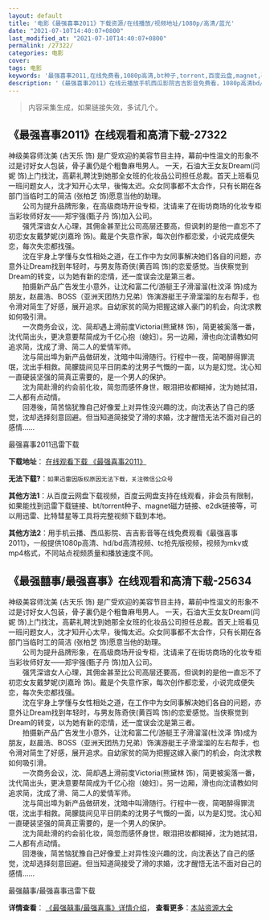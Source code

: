 ```yaml
---
layout: default
title: '电影《最强喜事2011》下载资源/在线播放/视频地址/1080p/高清/蓝光'
date: "2021-07-10T14:40:07+0800"
last_modified_at: "2021-07-10T14:40:07+0800"
permalink: /27322/
categories: 电影
cover:
tags: 电影
keywords: '最强喜事2011,在线免费看,1080p高清,bt种子,torrent,百度云盘,magnet,磁力链,迅雷下载资源'
description: '《最强喜事2011》在线云播放手机西瓜影院吉吉影音免费看，1080p高清bd/hd未删减完整版和tc抢先枪版，mkv/mp4格式，附带bt/torrent种子、magnet/磁力链、百度云盘、网盘资源迅雷下载链接'
---
```


>内容采集生成，如果链接失效，多试几个。


## 《最强喜事2011》在线观看和高清下载-27322

神级美容师沈美 (古天乐 饰) 是广受欢迎的美容节目主持，幕前中性温文的形象不过是讨好女人包装，骨子裏仍是个粗鲁麻甩男人。&nbsp;一天，石油大王女友Dream(闫妮 饰)上门找沈，高薪礼聘沈到她那全女班的化妆品公司担任总裁。首天上班看见一班问题女人，沈才知开心太早，後悔太迟。众女同事都不太合作，只有长期在各部门当临时工的简洁 (张柏芝 饰)愿意当他的助理。<br /> 　　公司为提升品牌形象，在高级商场开设专柜，沈请来了在街坊商场的化妆专柜当彩妆师好友——郑宇强(甄子丹 饰)加入公司。<br />　　强凭深谙女人心理，其佣金甚至比公司高层还要高，但讽刺的是他一直忘不了初恋女友戴梦妮(刘嘉玲 饰)。戴是个失意作家，每次创作都恋爱，小说完成便失恋，每次失恋都找强。<br />　　沈在宇身上学懂与女性相处之道，在工作中为女同事解决她们各自的问题，亦意外让Dream找到年轻时，与男友陈奇侠(黄百鸣 饰)的恋爱感觉。当侠察觉到Dream的转变，以为她有新的恋情，还一度误会沈是第三者。<br />　　拍摄新产品广告发生小意外，让沈和富二代/游艇王子滑溜溜(杜汶泽 饰)成为朋友，赵晨浩、BOSS（亚洲天团热力兄弟）饰演游艇王子滑溜溜的左右帮手，也令滑对简生了好感，展开追求。自幼家贫的简为把握这嫁入豪门的机会，向沈求教如何吸引滑。<br />　　一次商务会议，沈、简却遇上滑前度Victoria(熊黛林 饰)，简更被奚落一番，沈代简出头，更决意要帮简成为千亿心抱（媳妇）。另一边厢，滑也向沈请教如何追求简，沈成了滑、简二人的爱情军师。<br />　　沈与简出埠为新产品做研发，沈暗中叫滑随行。行程中一夜，简喝醉得罪流氓，沈出手相救。简朦胧间见平日阴柔的沈男子气慨的一面，以为是幻觉。沈心知一直硬装坚强的简真正需要的，是一个男人的保护。<br />　　沈为简赴滑的约会前化妆，简忽而感怀身世，眼泪把妆都糊掉，沈为她拭泪，二人都有点动情。<br />　　回港後，简苦恼犹豫自己好像爱上对异性没兴趣的沈，向沈表达了自己的感觉，沈却选择刻意回避。但当知道简接受了滑的求婚，沈才醒悟无法不面对自己的感情……


最强喜事2011迅雷下载

**下载地址**： [在线观看下载 《最强喜事2011》](https://www.993dy.com//vod-detail-id-21053.html) 


**无法下载?**：`如果迅雷因版权原因无法下载，关注微信公众号 `

**其他方法1**：从百度云网盘下载视频，百度云网盘支持在线观看，非会员有限制，如果能找到迅雷下载链接、bt/torrent种子、magnet磁力链接、e2dk链接等，可以用迅雷、比特彗星等工具将完整视频下载到本地。

**其他方法2**：用手机云播、西瓜影院、吉吉影音等在线免费观看《最强喜事2011》，一般提供1080p高清、hd/bd高清视频、tc抢先版视频，视频为mkv或mp4格式，不同站点视频质量和播放速度不同。


## 《最强囍事/最强喜事》在线观看和高清下载-25634

神级美容师沈美 (古天乐 饰) 是广受欢迎的美容节目主持，幕前中性温文的形象不过是讨好女人包装，骨子裏仍是个粗鲁麻甩男人。&nbsp;一天，石油大王女友Dream(闫妮 饰)上门找沈，高薪礼聘沈到她那全女班的化妆品公司担任总裁。首天上班看见一班问题女人，沈才知开心太早，後悔太迟。众女同事都不太合作，只有长期在各部门当临时工的简洁 (张柏芝 饰)愿意当他的助理。<br /> 　　公司为提升品牌形象，在高级商场开设专柜，沈请来了在街坊商场的化妆专柜当彩妆师好友——郑宇强(甄子丹 饰)加入公司。<br />　　强凭深谙女人心理，其佣金甚至比公司高层还要高，但讽刺的是他一直忘不了初恋女友戴梦妮(刘嘉玲 饰)。戴是个失意作家，每次创作都恋爱，小说完成便失恋，每次失恋都找强。<br />　　沈在宇身上学懂与女性相处之道，在工作中为女同事解决她们各自的问题，亦意外让Dream找到年轻时，与男友陈奇侠(黄百鸣 饰)的恋爱感觉。当侠察觉到Dream的转变，以为她有新的恋情，还一度误会沈是第三者。<br />　　拍摄新产品广告发生小意外，让沈和富二代/游艇王子滑溜溜(杜汶泽 饰)成为朋友，赵晨浩、BOSS（亚洲天团热力兄弟）饰演游艇王子滑溜溜的左右帮手，也令滑对简生了好感，展开追求。自幼家贫的简为把握这嫁入豪门的机会，向沈求教如何吸引滑。<br />　　一次商务会议，沈、简却遇上滑前度Victoria(熊黛林 饰)，简更被奚落一番，沈代简出头，更决意要帮简成为千亿心抱（媳妇）。另一边厢，滑也向沈请教如何追求简，沈成了滑、简二人的爱情军师。<br />　　沈与简出埠为新产品做研发，沈暗中叫滑随行。行程中一夜，简喝醉得罪流氓，沈出手相救。简朦胧间见平日阴柔的沈男子气慨的一面，以为是幻觉。沈心知一直硬装坚强的简真正需要的，是一个男人的保护。<br />　　沈为简赴滑的约会前化妆，简忽而感怀身世，眼泪把妆都糊掉，沈为她拭泪，二人都有点动情。<br />　　回港後，简苦恼犹豫自己好像爱上对异性没兴趣的沈，向沈表达了自己的感觉，沈却选择刻意回避。但当知道简接受了滑的求婚，沈才醒悟无法不面对自己的感情……


最强囍事/最强喜事迅雷下载

**详情查看**： [《最强囍事/最强喜事》详情介绍](/movie/25634/)， **查看更多**：[本站资源大全](/movie/t/all/)

